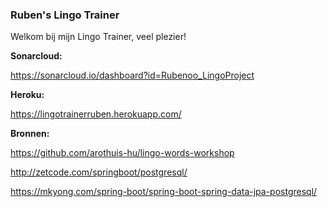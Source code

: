 ### Ruben's Lingo Trainer
Welkom bij mijn Lingo Trainer, veel plezier!

**Sonarcloud:**

https://sonarcloud.io/dashboard?id=Rubenoo_LingoProject

**Heroku:**

https://lingotrainerruben.herokuapp.com/


**Bronnen:**

https://github.com/arothuis-hu/lingo-words-workshop

http://zetcode.com/springboot/postgresql/

https://mkyong.com/spring-boot/spring-boot-spring-data-jpa-postgresql/

